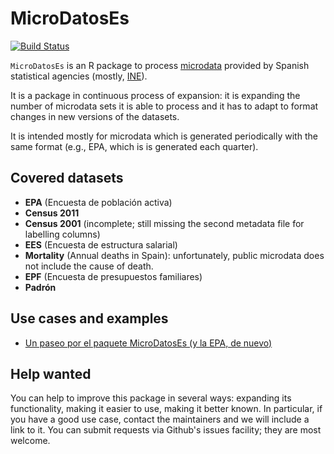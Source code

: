 # MicroDatosEs

[![Build Status](https://travis-ci.org/rOpenSpain/MicroDatosEs.svg)](https://travis-ci.org/rOpenSpain/MicroDatosEs)

`MicroDatosEs` is an R package to process [microdata](https://en.wikipedia.org/wiki/Microdata_(statistics)) provided by Spanish statistical agencies (mostly, [INE](http://www.ine.es)).

It is a package in continuous process of expansion: it is expanding the number of microdata sets it is able to process and it has to adapt to format changes in new versions of the datasets.

It is intended mostly for microdata which is generated periodically with the same format (e.g., EPA, which is is generated each quarter).

## Covered datasets

* **EPA** (Encuesta de población activa)  
* **Census 2011**
* **Census 2001** (incomplete; still missing the second metadata file for labelling columns)
* **EES** (Encuesta de estructura salarial)
* **Mortality** (Annual deaths in Spain): unfortunately, public microdata does not include the cause of death.
* **EPF** (Encuesta de presupuestos familiares)
* **Padrón**

## Use cases and examples

* [Un paseo por el paquete MicroDatosEs (y la EPA, de nuevo)](https://www.datanalytics.com/2012/08/06/un-paseo-por-el-paquete-microdatoses-y-la-epa-de-nuevo/)

## Help wanted

You can help to improve this package in several ways: expanding its functionality, making it easier to use, making it better known. In particular, if you have a good use case, contact the maintainers and we will include a link to it. You can submit requests via Github's issues facility; they are most welcome.
